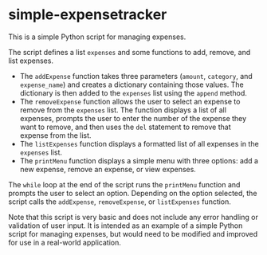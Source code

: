 # simple-expensetracker

This is a simple Python script for managing expenses. 

The script defines a list `expenses` and some functions to add, remove, and list expenses. 

- The `addExpense` function takes three parameters (`amount`, `category`, and `expense_name`) and creates a dictionary containing those values. The dictionary is then added to the `expenses` list using the `append` method.
- The `removeExpense` function allows the user to select an expense to remove from the `expenses` list. The function displays a list of all expenses, prompts the user to enter the number of the expense they want to remove, and then uses the `del` statement to remove that expense from the list.
- The `listExpenses` function displays a formatted list of all expenses in the `expenses` list.
- The `printMenu` function displays a simple menu with three options: add a new expense, remove an expense, or view expenses.

The `while` loop at the end of the script runs the `printMenu` function and prompts the user to select an option. Depending on the option selected, the script calls the `addExpense`, `removeExpense`, or `listExpenses` function. 

Note that this script is very basic and does not include any error handling or validation of user input. It is intended as an example of a simple Python script for managing expenses, but would need to be modified and improved for use in a real-world application.
